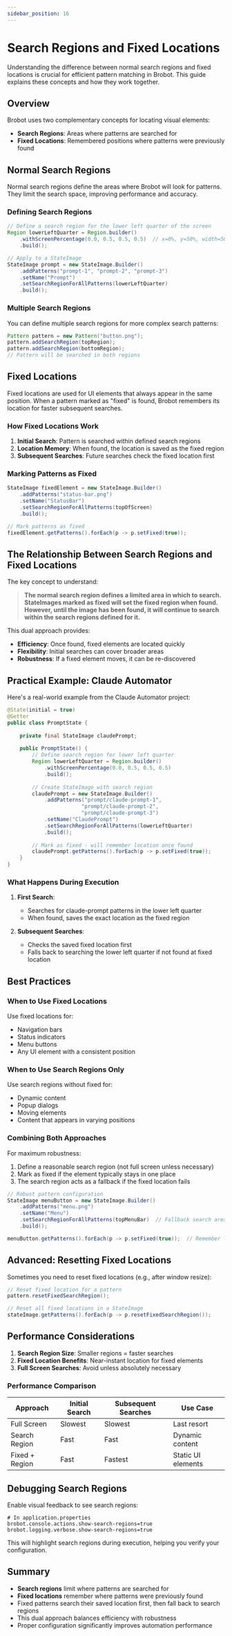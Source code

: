 ```yaml
---
sidebar_position: 16
---
```


# Search Regions and Fixed Locations

Understanding the difference between normal search regions and fixed locations is crucial for efficient pattern matching in Brobot. This guide explains these concepts and how they work together.

## Overview

Brobot uses two complementary concepts for locating visual elements:
- **Search Regions**: Areas where patterns are searched for
- **Fixed Locations**: Remembered positions where patterns were previously found

## Normal Search Regions

Normal search regions define the areas where Brobot will look for patterns. They limit the search space, improving performance and accuracy.

### Defining Search Regions

```java
// Define a search region for the lower left quarter of the screen
Region lowerLeftQuarter = Region.builder()
    .withScreenPercentage(0.0, 0.5, 0.5, 0.5)  // x=0%, y=50%, width=50%, height=50%
    .build();

// Apply to a StateImage
StateImage prompt = new StateImage.Builder()
    .addPatterns("prompt-1", "prompt-2", "prompt-3")
    .setName("Prompt")
    .setSearchRegionForAllPatterns(lowerLeftQuarter)
    .build();
```

### Multiple Search Regions

You can define multiple search regions for more complex search patterns:

```java
Pattern pattern = new Pattern("button.png");
pattern.addSearchRegion(topRegion);
pattern.addSearchRegion(bottomRegion);
// Pattern will be searched in both regions
```

## Fixed Locations

Fixed locations are used for UI elements that always appear in the same position. When a pattern marked as "fixed" is found, Brobot remembers its location for faster subsequent searches.

### How Fixed Locations Work

1. **Initial Search**: Pattern is searched within defined search regions
2. **Location Memory**: When found, the location is saved as the fixed region
3. **Subsequent Searches**: Future searches check the fixed location first

### Marking Patterns as Fixed

```java
StateImage fixedElement = new StateImage.Builder()
    .addPatterns("status-bar.png")
    .setName("StatusBar")
    .setSearchRegionForAllPatterns(topOfScreen)
    .build();

// Mark patterns as fixed
fixedElement.getPatterns().forEach(p -> p.setFixed(true));
```

## The Relationship Between Search Regions and Fixed Locations

The key concept to understand:

> **The normal search region defines a limited area in which to search. StateImages marked as fixed will set the fixed region when found. However, until the image has been found, it will continue to search within the search regions defined for it.**

This dual approach provides:
- **Efficiency**: Once found, fixed elements are located quickly
- **Flexibility**: Initial searches can cover broader areas
- **Robustness**: If a fixed element moves, it can be re-discovered

## Practical Example: Claude Automator

Here's a real-world example from the Claude Automator project:

```java
@State(initial = true)
@Getter
public class PromptState {
    
    private final StateImage claudePrompt;
    
    public PromptState() {
        // Define search region for lower left quarter
        Region lowerLeftQuarter = Region.builder()
            .withScreenPercentage(0.0, 0.5, 0.5, 0.5)
            .build();
        
        // Create StateImage with search region
        claudePrompt = new StateImage.Builder()
            .addPatterns("prompt/claude-prompt-1",
                        "prompt/claude-prompt-2",
                        "prompt/claude-prompt-3")
            .setName("ClaudePrompt")
            .setSearchRegionForAllPatterns(lowerLeftQuarter)
            .build();
        
        // Mark as fixed - will remember location once found
        claudePrompt.getPatterns().forEach(p -> p.setFixed(true));
    }
}
```

### What Happens During Execution

1. **First Search**:
   - Searches for claude-prompt patterns in the lower left quarter
   - When found, saves the exact location as the fixed region

2. **Subsequent Searches**:
   - Checks the saved fixed location first
   - Falls back to searching the lower left quarter if not found at fixed location

## Best Practices

### When to Use Fixed Locations

Use fixed locations for:
- Navigation bars
- Status indicators
- Menu buttons
- Any UI element with a consistent position

### When to Use Search Regions Only

Use search regions without fixed for:
- Dynamic content
- Popup dialogs
- Moving elements
- Content that appears in varying positions

### Combining Both Approaches

For maximum robustness:
1. Define a reasonable search region (not full screen unless necessary)
2. Mark as fixed if the element typically stays in one place
3. The search region acts as a fallback if the fixed location fails

```java
// Robust pattern configuration
StateImage menuButton = new StateImage.Builder()
    .addPatterns("menu.png")
    .setName("Menu")
    .setSearchRegionForAllPatterns(topMenuBar)  // Fallback search area
    .build();

menuButton.getPatterns().forEach(p -> p.setFixed(true));  // Remember location
```

## Advanced: Resetting Fixed Locations

Sometimes you need to reset fixed locations (e.g., after window resize):

```java
// Reset fixed location for a pattern
pattern.resetFixedSearchRegion();

// Reset all fixed locations in a StateImage
stateImage.getPatterns().forEach(p -> p.resetFixedSearchRegion());
```

## Performance Considerations

1. **Search Region Size**: Smaller regions = faster searches
2. **Fixed Location Benefits**: Near-instant location for fixed elements
3. **Full Screen Searches**: Avoid unless absolutely necessary

### Performance Comparison

| Approach | Initial Search | Subsequent Searches | Use Case |
|----------|---------------|-------------------|----------|
| Full Screen | Slowest | Slowest | Last resort |
| Search Region | Fast | Fast | Dynamic content |
| Fixed + Region | Fast | Fastest | Static UI elements |

## Debugging Search Regions

Enable visual feedback to see search regions:

```properties
# In application.properties
brobot.console.actions.show-search-regions=true
brobot.logging.verbose.show-search-regions=true
```

This will highlight search regions during execution, helping you verify your configuration.

## Summary

- **Search regions** limit where patterns are searched for
- **Fixed locations** remember where patterns were previously found
- Fixed patterns search their saved location first, then fall back to search regions
- This dual approach balances efficiency with robustness
- Proper configuration significantly improves automation performance